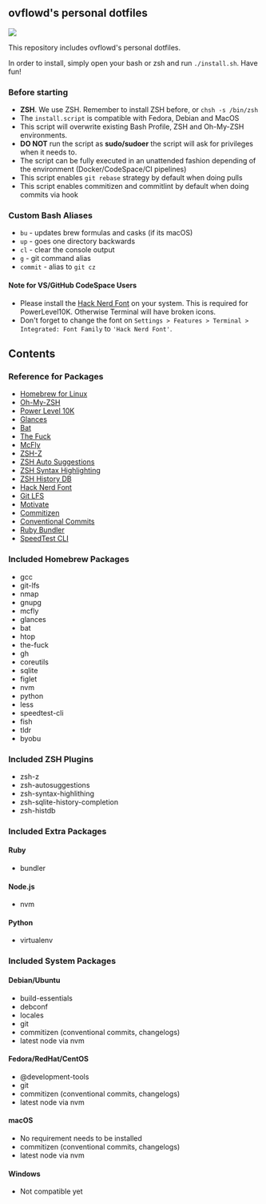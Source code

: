 ## ovflowd's personal dotfiles

![](https://imgur.com/9zfsTwH.jpg)

This repository includes ovflowd's personal dotfiles.

In order to install, simply open your bash or zsh and run `./install.sh`. Have fun!

### Before starting

- **ZSH**. We use ZSH. Remember to install ZSH before, or `chsh -s /bin/zsh`
- The `install.script` is compatible with Fedora, Debian and MacOS
- This script will overwrite existing Bash Profile, ZSH and Oh-My-ZSH environments.
- **DO NOT** run the script as **sudo/sudoer** the script will ask for privileges when it needs to.
- The script can be fully executed in an unattended fashion depending of the environment (Docker/CodeSpace/CI pipelines)
- This script enables `git rebase` strategy by default when doing pulls
- This script enables commitizen and commitlint by default when doing commits via hook

### Custom Bash Aliases

- `bu` - updates brew formulas and casks (if its macOS)
- `up` - goes one directory backwards
- `cl` - clear the console output
- `g` - git command alias
- `commit` - alias to `git cz`

#### Note for VS/GitHub CodeSpace Users

- Please install the [Hack Nerd Font](https://github.com/source-foundry/Hack) on your system. This is required for PowerLevel10K. Otherwise Terminal will have broken icons.
- Don't forget to change the font on `Settings > Features > Terminal > Integrated: Font Family` to `'Hack Nerd Font'`.

## Contents

### Reference for Packages

- [Homebrew for Linux](https://brew.sh)
- [Oh-My-ZSH](https://github.com/ohmyzsh/ohmyzsh)
- [Power Level 10K](https://github.com/romkatv/powerlevel10k)
- [Glances](https://github.com/nicolargo/glances)
- [Bat](https://github.com/sharkdp/bat)
- [The Fuck](https://github.com/nvbn/thefuck)
- [McFly](https://github.com/cantino/mcfly)
- [ZSH-Z](https://github.com/agkozak/zsh-z)
- [ZSH Auto Suggestions](https://github.com/zsh-users/zsh-autosuggestions)
- [ZSH Syntax Highlighting](https://github.com/zsh-users/zsh-syntax-highlighting)
- [ZSH History DB](https://github.com/larkery/zsh-histdb)
- [Hack Nerd Font](https://github.com/ryanoasis/nerd-fonts)
- [Git LFS](https://git-lfs.github.com/)
- [Motivate](https://github.com/mubaris/motivate)
- [Commitizen](https://github.com/commitizen)
- [Conventional Commits](https://www.conventionalcommits.org)
- [Ruby Bundler](https://bundler.io/)
- [SpeedTest CLI](https://www.speedtest.net/apps/cli)


### Included Homebrew Packages

- gcc
- git-lfs
- nmap
- gnupg
- mcfly
- glances
- bat
- htop
- the-fuck
- gh
- coreutils
- sqlite
- figlet
- nvm
- python
- less
- speedtest-cli
- fish
- tldr
- byobu

### Included ZSH Plugins

- zsh-z
- zsh-autosuggestions
- zsh-syntax-highlithing
- zsh-sqlite-history-completion
- zsh-histdb

### Included Extra Packages

#### Ruby

- bundler

#### Node.js

- nvm

#### Python

- virtualenv

### Included System Packages

#### Debian/Ubuntu

- build-essentials
- debconf
- locales
- git
- commitizen (conventional commits, changelogs)
- latest node via nvm

#### Fedora/RedHat/CentOS

- @development-tools
- git
- commitizen (conventional commits, changelogs)
- latest node via nvm

#### macOS

- No requirement needs to be installed
- commitizen (conventional commits, changelogs)
- latest node via nvm

#### Windows

- Not compatible yet
